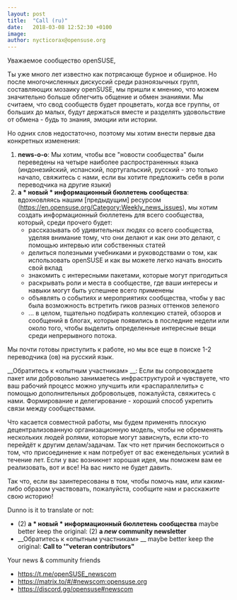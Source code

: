 ```yaml
---
layout: post
title:  "Call (ru)"
date:   2018-03-08 12:52:30 +0100
image:
author: nycticorax@opensuse.org
---
```

Уважаемое сообщество openSUSE,

Ты уже много лет известно как потрясающе бурное и обширное. Но после многочисленных дискуссий среди разноязычных групп, составляющих мозаику openSUSE, мы пришли к мнению, что можем значительно больше облегчить общение и обмен знаниями. Мы считаем, что свод сообществ будет процветать, когда все группы, от больших до малых, будут держаться вместе и разделять удовольствие от обмена - будь то знания, эмоции или истории.

Но одних слов недостаточно, поэтому мы хотим внести первые два конкретных изменения:
1. __news-o-o__: Мы хотим, чтобы все "новости сообщества" были переведены на четыре наиболее распространенных языка (индонезийский, испанский, португальский, русский - это только начало, свяжитесь с нами, если вы хотите предложить себя в роли переводчика на другие языки)
2. __a * новый * информационный бюллетень сообщества__: вдохновляясь нашим [предыдущим] ресурсом (https://en.opensuse.org/Category:Weekly_news_issues), мы хотим создать информационный бюллетень для всего сообщества, который, среди прочего будет:
    * рассказывать об удивительных людях со всего сообщества, уделяя внимание тому, что они делают и как они это делают, с помощью интервью или собственных статей
    * делиться полезными учебниками и руководствами о том, как использовать openSUSE и как вы можете легко начать вносить свой вклад
    * знакомить с интересными пакетами, которые могут пригодиться
    * раскрывать роли и места в сообществе, где ваши интересы и навыки могут быть успешнее всего применены
    * объявлять о событиях и мероприятиях сообщества, чтобы у вас была возможность встретить гиков разных оттенков зеленого
    * ... в целом, тщательно подбирать коллекцию статей, обзоров и сообщений в блогах, которые появились в последние недели или около того, чтобы выделить определенные интересные вещи среди непрерывного потока.
    
Мы почти готовы приступить к работе, но мы все еще в поиске 1-2 переводчика (ов) на русский язык.

__Обратитесь к «опытным участникам» __: Если вы сопровождаете пакет или добровольно занимаетесь инфраструктурой и чувствуете, что ваш рабочий процесс можно улучшить или «распараллелить» с помощью дополнительных добровольцев, пожалуйста, свяжитесь с нами. Формирование и делегирование - хороший способ укрепить связи между сообществами.

Что касается совместной работы, мы будем применять плоскую децентрализованную организационную модель, чтобы не обременять нескольких людей ролями, которые могут зависнуть, если кто-то перейдёт к другим делам/задачам. Так что нет причин беспокоиться о том, что присоединение к нам потребует от вас еженедельных усилий в течение лет. Если у вас возникнет хорошая идея, мы поможем вам ее реализовать, вот и все! На вас никто не будет давить.

Так что, если вы заинтересованы в том, чтобы помочь нам, или каким-либо образом участвовать, пожалуйста, сообщите нам и расскажите свою историю! 


Dunno is it to translate or not:
* (2) __a * новый * информационный бюллетень сообщества__ 
maybe better keep the original: (2) __a *new* community newsletter__
* __Обратитесь к  «опытным участникам» __ 
maybe better keep the original: __Call to '"veteran contributors"__

Your news & community friends

* https://t.me/openSUSE_newscom
* https://matrix.to/#/#newscom:opensuse.org
* https://discord.gg/opensuse#newscom
